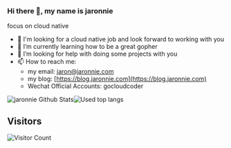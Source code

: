 ### Hi there 👋, my name is jaronnie

focus on cloud native

- 🔭 I'm looking for a cloud native job and look forward to working with you
- 🌱 I’m currently learning how to be a great gopher 
- 🤔 I’m looking for help with doing some projects with you 
- 📫 How to reach me:
  - my email: jaron@jaronnie.com
  - my blog: [https://blog.jaronnie.com](https://blog.jaronnie.com)
  - Wechat Official Accounts: gocloudcoder

![jaronnie Github Stats](https://github-readme-stats.vercel.app/api?username=jaronnie&include_all_commits=true&show_icons=true&title_color=fff&icon_color=79ff97&text_color=9f9f9f&bg_color=151515&hide=["contribs"]&line_height=40&count_private=true)![Used top langs](https://github-readme-stats.vercel.app/api/top-langs/?username=jaronnie&theme=dracula&hide=javascript,html,scss,css)



## Visitors

![Visitor Count](https://profile-counter.glitch.me/jaronnie/count.svg)

